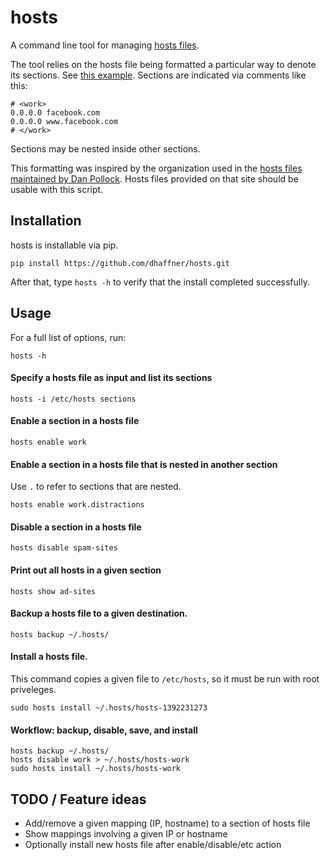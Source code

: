 hosts
========

A command line tool for managing [hosts files](http://en.wikipedia.org/wiki/Hosts_file).

The tool relies on the hosts file being formatted a particular way to denote its sections. See [this example](https://github.com/dhaffner/hosts.py/blob/master/example/hosts-1392229946). Sections are indicated via comments like this:

    # <work>
    0.0.0.0 facebook.com
    0.0.0.0 www.facebook.com
    # </work>

Sections may be nested inside other sections.

This formatting was inspired by the organization used in the [hosts files maintained by Dan Pollock](http://someonewhocares.org/hosts/zero/). Hosts files provided on that site should be usable with this script.

## Installation

hosts is installable via pip.

    pip install https://github.com/dhaffner/hosts.git

After that, type `hosts -h` to verify that the install completed successfully.

## Usage

For a full list of options, run:

    hosts -h

#### Specify a hosts file as input and list its sections

    hosts -i /etc/hosts sections

#### Enable a section in a hosts file

    hosts enable work

#### Enable a section in a hosts file that is nested in another section

Use `.` to refer to sections that are nested.

    hosts enable work.distractions

#### Disable a section in a hosts file

    hosts disable spam-sites

#### Print out all hosts in a given section

    hosts show ad-sites

#### Backup a hosts file to a given destination.

    hosts backup ~/.hosts/

#### Install a hosts file.

This command copies a given file to `/etc/hosts`, so it must be run with root priveleges.

    sudo hosts install ~/.hosts/hosts-1392231273

#### Workflow: backup, disable, save, and install

    hosts backup ~/.hosts/
    hosts disable work > ~/.hosts/hosts-work
    sudo hosts install ~/.hosts/hosts-work

## TODO / Feature ideas

* Add/remove a given mapping (IP, hostname) to a section of hosts file
* Show mappings involving a given IP or hostname
* Optionally install new hosts file after enable/disable/etc action
